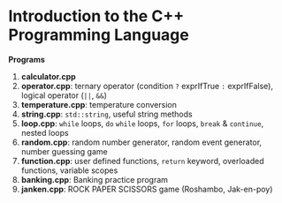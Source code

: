 # Introduction to the C++ Programming Language

**Programs**

1. **calculator.cpp**
2. **operator.cpp**: ternary operator (condition `?` exprIfTrue `:` exprIfFalse), logical operator (`||`, `&&`)
3. **temperature.cpp**: temperature conversion
4. **string.cpp**: `std::string`, useful string methods
5. **loop.cpp**: `while` loops, `do` `while` loops, `for` loops, `break` & `continue`, nested loops
6. **random.cpp**: random number generator, random event generator, number guessing game
7. **function.cpp**: user defined functions, `return` keyword, overloaded functions, variable scopes
8. **banking.cpp**: Banking practice program
9. **janken.cpp**: ROCK PAPER SCISSORS game (Roshambo, Jak-en-poy)